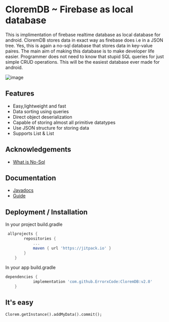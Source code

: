 
# CloremDB ~ Firebase as local database

 This is implimentation of firebase realtime database as local database for android.
 CloremDB stores data in exact way as firebase does i.e in a JSON tree. 
 Yes, this is again a no-sql database that stores data in key-value paires. 
 The main aim of making this database is to make developer life easier. Programmer
 does not need to know that stupid SQL queries for just simple CRUD operations.
 This will be the easiest database ever made for android.

![image](https://cdn.educba.com/academy/wp-content/uploads/2019/05/what-is-Nosql-database1.png)

## Features

- Easy,lightweight and fast
- Data sorting using queries
- Direct object deserialization
- Capable of storing almost all primitive datatypes
- Use JSON structure for storing data
- Supports List<Integer> & List<String>

  
## Acknowledgements
 - [What is No-Sql](https://en.wikipedia.org/wiki/Key%E2%80%93value_database)
	
## Documentation
- [Javadocs](https://errorxcode.github.io/docs/clorem/index.html)
- [Guide](https://github.com/ErrorxCode/CloremDB/wiki/Guide)

  
## Deployment / Installation
 In your project build.gradle
```groovy
 allprojects {
		repositories {
			...
			maven { url 'https://jitpack.io' }
		}
	}
```
In your app build.gradle
```groovy
dependencies {
	        implementation 'com.github.ErrorxCode:CloremDB:v2.0'
	}
```


## It's easy
```
Clorem.getInstance().addMyData().commit();
```
